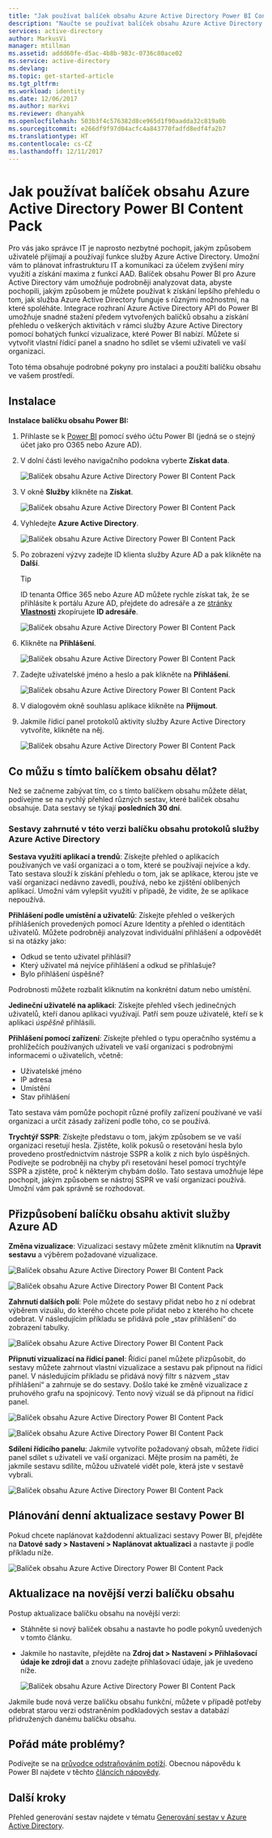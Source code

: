 ```yaml
---
title: "Jak používat balíček obsahu Azure Active Directory Power BI Content Pack | Dokumentace Microsoftu"
description: "Naučte se používat balíček obsahu Azure Active Directory Power BI Content Pack."
services: active-directory
author: MarkusVi
manager: mtillman
ms.assetid: addd60fe-d5ac-4b8b-983c-0736c80ace02
ms.service: active-directory
ms.devlang: 
ms.topic: get-started-article
ms.tgt_pltfrm: 
ms.workload: identity
ms.date: 12/06/2017
ms.author: markvi
ms.reviewer: dhanyahk
ms.openlocfilehash: 503b3f4c576382d8ce965d1f90aadda32c819a0b
ms.sourcegitcommit: e266df9f97d04acfc4a843770fadfd8edf4fa2b7
ms.translationtype: HT
ms.contentlocale: cs-CZ
ms.lasthandoff: 12/11/2017
---
```

# <a name="how-to-use-the-azure-active-directory-power-bi-content-pack"></a>Jak používat balíček obsahu Azure Active Directory Power BI Content Pack

Pro vás jako správce IT je naprosto nezbytné pochopit, jakým způsobem uživatelé přijímají a používají funkce služby Azure Active Directory. Umožní vám to plánovat infrastrukturu IT a komunikaci za účelem zvýšení míry využití a získání maxima z funkcí AAD. Balíček obsahu Power BI pro Azure Active Directory vám umožňuje podrobněji analyzovat data, abyste pochopili, jakým způsobem je můžete používat k získání lepšího přehledu o tom, jak služba Azure Active Directory funguje s různými možnostmi, na které spoléháte.  Integrace rozhraní Azure Active Directory API do Power BI umožňuje snadné stažení předem vytvořených balíčků obsahu a získání přehledu o veškerých aktivitách v rámci služby Azure Active Directory pomocí bohatých funkcí vizualizace, které Power BI nabízí. Můžete si vytvořit vlastní řídicí panel a snadno ho sdílet se všemi uživateli ve vaší organizaci. 

Toto téma obsahuje podrobné pokyny pro instalaci a použití balíčku obsahu ve vašem prostředí.

## <a name="installation"></a>Instalace  

**Instalace balíčku obsahu Power BI:**

1. Přihlaste se k [Power BI](https://app.powerbi.com/groups/me/getdata/services) pomocí svého účtu Power BI (jedná se o stejný účet jako pro O365 nebo Azure AD).

2. V dolní části levého navigačního podokna vyberte **Získat data**.

    ![Balíček obsahu Azure Active Directory Power BI Content Pack](./media/active-directory-reporting-power-bi-content-pack-how-to/01.png)
 
3. V okně **Služby** klikněte na **Získat**.
   
    ![Balíček obsahu Azure Active Directory Power BI Content Pack](./media/active-directory-reporting-power-bi-content-pack-how-to/02.png)

4.  Vyhledejte **Azure Active Directory**.

    ![Balíček obsahu Azure Active Directory Power BI Content Pack](./media/active-directory-reporting-power-bi-content-pack-how-to/03.png)
 
5.  Po zobrazení výzvy zadejte ID klienta služby Azure AD a pak klikněte na **Další**.

    > [!TIP] 
    > ID tenanta Office 365 nebo Azure AD můžete rychle získat tak, že se přihlásíte k portálu Azure AD, přejdete do adresáře a ze [stránky **Vlastnosti**](https://portal.azure.com/#blade/Microsoft_AAD_IAM/ActiveDirectoryMenuBlade/Properties) zkopírujete **ID adresáře**.

    ![Balíček obsahu Azure Active Directory Power BI Content Pack](./media/active-directory-reporting-power-bi-content-pack-how-to/04.png) 

6.  Klikněte na **Přihlášení**. 
 
    ![Balíček obsahu Azure Active Directory Power BI Content Pack](./media/active-directory-reporting-power-bi-content-pack-how-to/05.png) 



7.  Zadejte uživatelské jméno a heslo a pak klikněte na **Přihlášení**.
 
    ![Balíček obsahu Azure Active Directory Power BI Content Pack](./media/active-directory-reporting-power-bi-content-pack-how-to/06.png) 

8.  V dialogovém okně souhlasu aplikace klikněte na **Přijmout**.
 
9.  Jakmile řídicí panel protokolů aktivity služby Azure Active Directory vytvoříte, klikněte na něj.
 
    ![Balíček obsahu Azure Active Directory Power BI Content Pack](./media/active-directory-reporting-power-bi-content-pack-how-to/08.png) 

## <a name="what-can-i-do-with-this-content-pack"></a>Co můžu s tímto balíčkem obsahu dělat?

Než se začneme zabývat tím, co s tímto balíčkem obsahu můžete dělat, podívejme se na rychlý přehled různých sestav, které balíček obsahu obsahuje. Data sestavy se týkají **posledních 30 dní**.

### <a name="reports-included-in-this-version-of-azure-active-directory-logs-content-pack"></a>Sestavy zahrnuté v této verzi balíčku obsahu protokolů služby Azure Active Directory

**Sestava využití aplikací a trendů**: Získejte přehled o aplikacích používaných ve vaší organizaci a o tom, které se používají nejvíce a kdy. Tato sestava slouží k získání přehledu o tom, jak se aplikace, kterou jste ve vaší organizaci nedávno zavedli, používá, nebo ke zjištění oblíbených aplikací. Umožní vám vylepšit využití v případě, že vidíte, že se aplikace nepoužívá.

**Přihlášení podle umístění a uživatelů**: Získejte přehled o veškerých přihlášeních provedených pomocí Azure Identity a přehled o identitách uživatelů. Můžete podrobněji analyzovat individuální přihlášení a odpovědět si na otázky jako:

- Odkud se tento uživatel přihlásil?
- Který uživatel má nejvíce přihlášení a odkud se přihlašuje? 
- Bylo přihlášení úspěšné?  
 
Podrobnosti můžete rozbalit kliknutím na konkrétní datum nebo umístění.

**Jedineční uživatelé na aplikaci**: Získejte přehled všech jedinečných uživatelů, kteří danou aplikaci využívají. Patří sem pouze uživatelé, kteří se k aplikaci *úspěšně* přihlásili.

**Přihlášení pomocí zařízení**: Získejte přehled o typu operačního systému a prohlížečích používaných uživateli ve vaší organizaci s podrobnými informacemi o uživatelích, včetně:

- Uživatelské jméno
- IP adresa
- Umístění 
- Stav přihlášení 

Tato sestava vám pomůže pochopit různé profily zařízení používané ve vaší organizaci a určit zásady zařízení podle toho, co se používá.

**Trychtýř SSPR**: Získejte představu o tom, jakým způsobem se ve vaší organizaci resetují hesla. Zjistěte, kolik pokusů o resetování hesla bylo provedeno prostřednictvím nástroje SSPR a kolik z nich bylo úspěšných. Podívejte se podrobněji na chyby při resetování hesel pomocí trychtýře SSPR a zjistěte, proč k některým chybám došlo. Tato sestava umožňuje lépe pochopit, jakým způsobem se nástroj SSPR ve vaší organizaci používá. Umožní vám pak správně se rozhodovat.

## <a name="customizing-azure-ad-activity-content-pack"></a>Přizpůsobení balíčku obsahu aktivit služby Azure AD

**Změna vizualizace**: Vizualizaci sestavy můžete změnit kliknutím na **Upravit sestavu** a výběrem požadované vizualizace.
 
![Balíček obsahu Azure Active Directory Power BI Content Pack](./media/active-directory-reporting-power-bi-content-pack-how-to/09.png) 
 
![Balíček obsahu Azure Active Directory Power BI Content Pack](./media/active-directory-reporting-power-bi-content-pack-how-to/10.png) 

**Zahrnutí dalších polí**: Pole můžete do sestavy přidat nebo ho z ní odebrat výběrem vizuálu, do kterého chcete pole přidat nebo z kterého ho chcete odebrat. V následujícím příkladu se přidává pole „stav přihlášení“ do zobrazení tabulky. 
 
![Balíček obsahu Azure Active Directory Power BI Content Pack](./media/active-directory-reporting-power-bi-content-pack-how-to/11.png) 

**Připnutí vizualizací na řídicí panel**: Řídicí panel můžete přizpůsobit, do sestavy můžete zahrnout vlastní vizualizace a sestavu pak připnout na řídicí panel. V následujícím příkladu se přidává nový filtr s názvem „stav přihlášení“ a zahrnuje se do sestavy. Došlo také ke změně vizualizace z pruhového grafu na spojnicový. Tento nový vizuál se dá připnout na řídicí panel.

![Balíček obsahu Azure Active Directory Power BI Content Pack](./media/active-directory-reporting-power-bi-content-pack-how-to/12.png) 

![Balíček obsahu Azure Active Directory Power BI Content Pack](./media/active-directory-reporting-power-bi-content-pack-how-to/13.png) 
 

 


**Sdílení řídicího panelu**: Jakmile vytvoříte požadovaný obsah, můžete řídicí panel sdílet s uživateli ve vaší organizaci. Mějte prosím na paměti, že jakmile sestavu sdílíte, můžou uživatelé vidět pole, která jste v sestavě vybrali.
 
![Balíček obsahu Azure Active Directory Power BI Content Pack](./media/active-directory-reporting-power-bi-content-pack-how-to/14.png) 



## <a name="scheduling-a-daily-refresh-of-your-power-bi-report"></a>Plánování denní aktualizace sestavy Power BI

Pokud chcete naplánovat každodenní aktualizaci sestavy Power BI, přejděte na **Datové sady > Nastavení > Naplánovat aktualizaci** a nastavte ji podle příkladu níže.
 
![Balíček obsahu Azure Active Directory Power BI Content Pack](./media/active-directory-reporting-power-bi-content-pack-how-to/15.png) 

## <a name="updating-to-newer-version-of-content-pack"></a>Aktualizace na novější verzi balíčku obsahu

Postup aktualizace balíčku obsahu na novější verzi:

- Stáhněte si nový balíček obsahu a nastavte ho podle pokynů uvedených v tomto článku.

- Jakmile ho nastavíte, přejděte na **Zdroj dat > Nastavení > Přihlašovací údaje ke zdroji dat** a znovu zadejte přihlašovací údaje, jak je uvedeno níže.

    ![Balíček obsahu Azure Active Directory Power BI Content Pack](./media/active-directory-reporting-power-bi-content-pack-how-to/16.png) 

Jakmile bude nová verze balíčku obsahu funkční, můžete v případě potřeby odebrat starou verzi odstraněním podkladových sestav a databází přidružených danému balíčku obsahu.

## <a name="still-having-issues"></a>Pořád máte problémy? 

Podívejte se na [průvodce odstraňováním potíží](active-directory-reporting-troubleshoot-content-pack.md). Obecnou nápovědu k Power BI najdete v těchto [článcích nápovědy](https://powerbi.microsoft.com/en-us/documentation/powerbi-service-get-started/).
 

## <a name="next-steps"></a>Další kroky

Přehled generování sestav najdete v tématu [Generování sestav v Azure Active Directory](active-directory-reporting-azure-portal.md).

